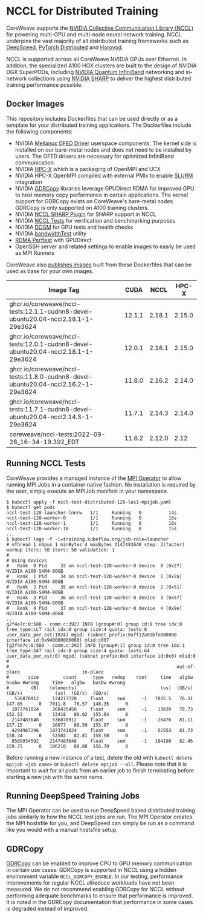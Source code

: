 # NCCL for Distributed Training

CoreWeave supports the [NVIDIA Collective Communication Library (NCCL)](https://developer.nvidia.com/nccl) for powering multi-GPU and multi-node neural network training. NCCL underpins the vast majority of all distributed training frameworks such as [DeepSpeed](https://github.com/microsoft/DeepSpeed), [PyTorch Distributed](https://pytorch.org/tutorials/beginner/dist_overview.html) and [Horovod](https://horovod.readthedocs.io/en/stable/gpus_include.html).

NCCL is supported across all CoreWeave NVIDIA GPUs over Ethernet. In addition, the specialized A100 HGX clusters are built to the design of NVIDIA DGX SuperPODs, including [NVIDIA Quantum InfiniBand](https://www.nvidia.com/en-us/networking/quantum2/) networking and in-network collections using [NVIDIA SHARP](https://docs.nvidia.com/networking/display/SHARPv270/Introduction) to deliver the highest distributed training performance possible.

## Docker Images
This repository includes Dockerfiles that can be used directly or as a template for your distributed training applications. The Dockerfiles include the following components:
- NVIDIA [Mellanox OFED Driver](https://network.nvidia.com/products/infiniband-drivers/linux/mlnx_ofed/) userspace components. The kernel side is installed on our bare-metal nodes and does not need to be installed by users. The OFED drivers are necessary for optimized InfiniBand communication.
- NVIDIA [HPC-X](https://developer.nvidia.com/networking/hpc-x) which is a packaging of OpenMPI and UCX
- NVIDIA HPC-X OpenMPI compiled with external PMIx to enable [SLURM](https://slurm.schedmd.com/) integration
- NVIDIA [GDRCopy](https://developer.nvidia.com/gdrcopy) libraries leverage GPUDirect RDMA for improved GPU to host memory copy performance in certain applications. The kernel support for GDRCopy exists on CoreWeave's bare-metal nodes. GDRCopy is only supported on A100 training clusters.
- NVIDIA [NCCL SHARP Plugin](https://github.com/Mellanox/nccl-rdma-sharp-plugins) for SHARP support in NCCL
- NVIDIA [NCCL Tests](https://github.com/NVIDIA/nccl-tests) for verification and benchmarking purposes
- NVIDIA [DCGM](https://developer.nvidia.com/dcgm) for GPU tests and health checks
- NVIDIA [bandwidthTest](https://docs.nvidia.com/cuda/demo-suite/index.html#bandwidthTest) utility
- [RDMA Perftest](https://github.com/linux-rdma/perftest/) with GPUDirect
- OpenSSH server and related settings to enable images to easily be used as MPI Runners

CoreWeave also [publishes images](https://hub.docker.com/r/coreweave/nccl-tests/tags) built from these Dockerfiles that can be used as base for your own images.

| **Image Tag**                                                                     | **CUDA** | **NCCL** | **HPC-X** |
|-----------------------------------------------------------------------------------|----------|----------|-----------|
| ghcr.io/coreweave/nccl-tests:12.1.1-cudnn8-devel-ubuntu20.04-nccl2.18.1-1-29e3624 | 12.1.1   | 2.18.1   | 2.15.0    |
| ghcr.io/coreweave/nccl-tests:12.0.1-cudnn8-devel-ubuntu20.04-nccl2.18.1-1-29e3624 | 12.0.1   | 2.18.1   | 2.15.0    |
| ghcr.io/coreweave/nccl-tests:11.8.0-cudnn8-devel-ubuntu20.04-nccl2.16.2-1-29e3624 | 11.8.0   | 2.16.2   | 2.14.0    |
| ghcr.io/coreweave/nccl-tests:11.7.1-cudnn8-devel-ubuntu20.04-nccl2.14.3-1-29e3624 | 11.7.1   | 2.14.3   | 2.14.0    |
| coreweave/nccl-tests:2022-09-28_16-34-19.392_EDT                                  | 11.6.2   | 2.12.0   | 2.12      |

## Running NCCL Tests
CoreWeave provides a managed instance of the [MPI Operator](https://github.com/kubeflow/mpi-operator) to allow running MPI Jobs in a container native fashion. No installation is required by the user, simply execute an MPIJob manifest in your namespace.

```
$ kubectl apply -f nccl-test-distributed-128-las1-mpijob.yaml
$ kubectl get pods
nccl-test-128-launcher-lnnrw   1/1     Running   0          14s
nccl-test-128-worker-0         1/1     Running   0          16s
nccl-test-128-worker-1         1/1     Running   0          16s
nccl-test-128-worker-10        1/1     Running   0          15s
...
$ kubectl logs -f -l=training.kubeflow.org/job-role=launcher
# nThread 1 nGpus 1 minBytes 4 maxBytes 2147483648 step: 2(factor) warmup iters: 50 iters: 50 validation: 1 
#
# Using devices
#   Rank  0 Pid     33 on nccl-test-128-worker-0 device  0 [0x27] NVIDIA A100-SXM4-80GB
#   Rank  1 Pid     34 on nccl-test-128-worker-0 device  1 [0x2a] NVIDIA A100-SXM4-80GB
#   Rank  2 Pid     35 on nccl-test-128-worker-0 device  2 [0x51] NVIDIA A100-SXM4-80GB
#   Rank  3 Pid     36 on nccl-test-128-worker-0 device  3 [0x57] NVIDIA A100-SXM4-80GB
#   Rank  4 Pid     37 on nccl-test-128-worker-0 device  4 [0x9e] NVIDIA A100-SXM4-80GB
...
g2f4e7c:0:588 - comm.c:392] INFO [group#:0] group id:0 tree idx:0 tree_type:LLT rail_idx:0 group size:4 quota: (osts:8 user_data_per_ost:1024) mgid: (subnet prefix:0xff12a01bfe800000 interface id:0x940000000000) mlid:c007
[g2f4e7c:0:588 - comm.c:392] INFO [group#:1] group id:0 tree idx:1 tree_type:SAT rail_idx:0 group size:4 quota: (osts:64 user_data_per_ost:0) mgid: (subnet prefix:0x0 interface id:0x0) mlid:0
#
#                                                              out-of-place                       in-place
#       size         count      type   redop    root     time   algbw   busbw #wrong     time   algbw   busbw #wrong
#        (B)    (elements)                               (us)  (GB/s)  (GB/s)            (us)  (GB/s)  (GB/s)
   536870912     134217728     float     sum      -1   7035.5   76.31  147.85      0   7011.8   76.57  148.35      0
  1073741824     268435456     float     sum      -1    13639   78.73  152.53      0    13418   80.02  155.04      0
  2147483648     536870912     float     sum      -1    26476   81.11  157.15      0    26677   80.50  155.97      0
  4294967296    1073741824     float     sum      -1    52553   81.73  158.34      0    52502   81.81  158.50      0
  8589934592    2147483648     float     sum      -1   104180   82.45  159.75      0   106210   80.88  156.70      0
```

Before running a new instance of a test, delete the old with `kubectl delete mpijob <job name>` or `kubectl delete mpijob --all`. Please note that it is important to wait for all pods from an earlier job to finish terminating before starting a new job with the same name.

## Running DeepSpeed Training Jobs
The MPI Operator can be used to run DeepSpeed based distributed training jobs similarly to how the NCCL test jobs are run. The MPI Operator creates the MPI hostsfile for you, and DeepSpeed can simply be run as a command like you would with a manual hostsfile setup.

## GDRCopy
[GDRCopy](https://developer.nvidia.com/gdrcopy) can be enabled to improve CPU to GPU memory communication in certain use cases. GDRCopy is supported in NCCL using a hidden environment variable `NCCL_GDRCOPY_ENABLE`. In our testing, performance improvements for regular NCCL allreduce workloads have not been measured. We do not recommend enabling GDRCopy for NCCL without performing adequate benchmarks to ensure that performance is improved. It is noted in the GDRCopy documentation that performance in some cases is degraded instead of improved.
